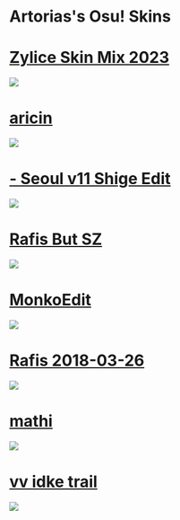 # Artorias's Osu! Skins

# [Zylice Skin Mix 2023](https://drive.google.com/file/d/1rh8WlN8k2DRifWY-eU9TsUIQGOzpv_SG/view) 
![](https://i.imgur.com/QTSIcIC.png)

# [aricin](https://cdn.discordapp.com/attachments/1001333207276462112/1089236765207969792/azr8_dawn.osk)
![](https://camo.githubusercontent.com/08302bd0c6bf47b8a48116f0310920182ad2a1895a19ae7e3715e6a32ba04973/68747470733a2f2f63646e2e646973636f72646170702e636f6d2f6174746163686d656e74732f313030343638373831393333373337393834302f313032313130383134363731313834323836362f636163686564496d6167652e706e67)

# [- Seoul v11 Shige Edit](https://notshigetora.s-ul.eu/INughxyL)
![](https://user-images.githubusercontent.com/45379301/212485910-e31bfe53-a06a-4996-9173-6317cb8c6209.png)

# [Rafis But SZ](https://cdn.discordapp.com/attachments/1001333207276462112/1089236792089260043/Rafis_but_SZ.osk)
![](https://camo.githubusercontent.com/3247fcf24284f5dc64c5ba6f204bb4899a0584ca1566a40a84cc44c07dba4da6/68747470733a2f2f6f73752e7070792e73682f73732f31383230353131322f35343366)

# [MonkoEdit](https://cdn.discordapp.com/attachments/1001333207276462112/1089236761068179506/MonkoEdit.osk)
![](https://camo.githubusercontent.com/1fe36f231965d3583a573f60999599aaa6a9deb95cddb01e51064d446f6c2555/68747470733a2f2f6f73752e7070792e73682f73732f31383230353131302f62366331)

# [Rafis 2018-03-26](https://cdn.discordapp.com/attachments/1001333207276462112/1089236612057141468/Rafis_2018-03-26_HDDT.osk)
![](https://user-images.githubusercontent.com/105161738/233710971-b6134ca1-13a4-42ca-94d5-95d7b039efa3.png)

# [mathi](https://cdn.discordapp.com/attachments/1001333207276462112/1089236803309023352/mathi.osk)
![](https://camo.githubusercontent.com/3a11c4266960324f0fa28a0de8cdd135a18678ab56b751c7e4d1db8551969bdf/68747470733a2f2f6f73752e7070792e73682f73732f31383133343830342f31393934)

# [vv idke trail](https://cdn.discordapp.com/attachments/1001333207276462112/1089236626829488259/vv_idke_trail.osk)
![](https://camo.githubusercontent.com/dad4631f5518b8e8f6039126c5c9291a11ddc9a2eb1e13d3b53a945bf89a3f62/68747470733a2f2f6f73752e7070792e73682f73732f31383133343830312f37656464)
